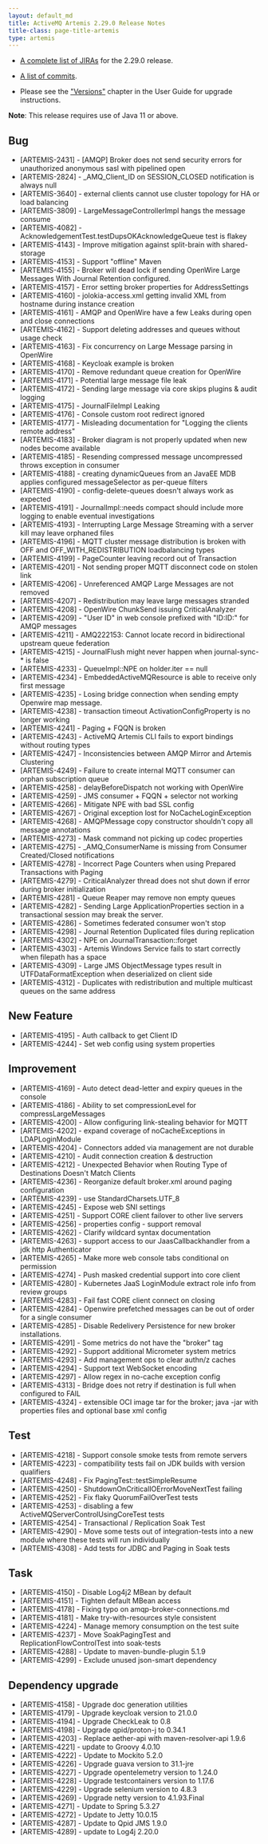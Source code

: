 ```yaml
---
layout: default_md
title: ActiveMQ Artemis 2.29.0 Release Notes
title-class: page-title-artemis
type: artemis
---
```


 - [A complete list of JIRAs](https://issues.apache.org/jira/secure/ReleaseNote.jspa?version=12352880&projectId=12315920) for the 2.29.0 release.

 - [A list of commits](commit-report-2.29.0).

 - Please see the ["Versions"](https://activemq.apache.org/components/artemis/documentation/latest/versions.html) chapter in the User Guide for upgrade instructions.

**Note**: This release requires use of Java 11 or above.


## Bug
* [ARTEMIS-2431] - [AMQP] Broker does not send security errors for unauthorized anonymous sasl with pipelined open
* [ARTEMIS-2824] - _AMQ_Client_ID on SESSION_CLOSED notification is always null
* [ARTEMIS-3640] - external clients cannot use cluster topology for HA or load balancing
* [ARTEMIS-3809] - LargeMessageControllerImpl hangs the message consume
* [ARTEMIS-4082] - AcknowledgementTest.testDupsOKAcknowledgeQueue test is flakey
* [ARTEMIS-4143] - Improve mitigation against split-brain with shared-storage
* [ARTEMIS-4153] - Support "offline" Maven
* [ARTEMIS-4155] - Broker will dead lock if sending OpenWire Large Messages With Journal Retention configured.
* [ARTEMIS-4157] - Error setting broker properties for AddressSettings
* [ARTEMIS-4160] - jolokia-access.xml getting invalid XML from hostname during instance creation
* [ARTEMIS-4161] - AMQP and OpenWire have a few Leaks during open and close connections
* [ARTEMIS-4162] - Support deleting addresses and queues without usage check
* [ARTEMIS-4163] - Fix concurrency on Large Message parsing in OpenWire
* [ARTEMIS-4168] - Keycloak example is broken
* [ARTEMIS-4170] - Remove redundant queue creation for OpenWire
* [ARTEMIS-4171] - Potential large message file leak
* [ARTEMIS-4172] - Sending large message via core skips plugins & audit logging
* [ARTEMIS-4175] - JournalFileImpl Leaking
* [ARTEMIS-4176] - Console custom root redirect ignored
* [ARTEMIS-4177] - Misleading documentation for "Logging the clients remote address"
* [ARTEMIS-4183] - Broker diagram is not properly updated when new nodes become available
* [ARTEMIS-4185] - Resending compressed message uncompressed throws exception in consumer
* [ARTEMIS-4188] - creating dynamicQueues from an JavaEE MDB applies configured messageSelector as per-queue filters
* [ARTEMIS-4190] - config-delete-queues doesn't always work as expected
* [ARTEMIS-4191] - JournalImpl::needs compact should include more logging to enable eventual investigations
* [ARTEMIS-4193] - Interrupting Large Message Streaming with a server kill may leave orphaned files
* [ARTEMIS-4196] - MQTT cluster message distribution is broken with OFF and OFF_WITH_REDISTRIBUTION loadbalancing types
* [ARTEMIS-4199] - PageCounter leaving record out of Transaction
* [ARTEMIS-4201] - Not sending proper MQTT disconnect code on stolen link
* [ARTEMIS-4206] - Unreferenced AMQP Large Messages are not removed
* [ARTEMIS-4207] - Redistribution may leave large messages stranded
* [ARTEMIS-4208] - OpenWire ChunkSend issuing CriticalAnalyzer
* [ARTEMIS-4209] - "User ID" in web console prefixed with "ID:ID:" for AMQP messages
* [ARTEMIS-4211] - AMQ222153: Cannot locate record in bidirectional upstream queue federation
* [ARTEMIS-4215] - JournalFlush might never happen when journal-sync-* is false
* [ARTEMIS-4233] - QueueImpl::NPE on holder.iter == null
* [ARTEMIS-4234] - EmbeddedActiveMQResource is able to receive only first message
* [ARTEMIS-4235] - Losing bridge connection when sending empty Openwire map message.
* [ARTEMIS-4238] - transaction timeout ActivationConfigProperty is no longer working
* [ARTEMIS-4241] - Paging + FQQN is broken
* [ARTEMIS-4243] - ActiveMQ Artemis CLI fails to export bindings without routing types
* [ARTEMIS-4247] - Inconsistencies between AMQP Mirror and Artemis Clustering
* [ARTEMIS-4249] - Failure to create internal MQTT consumer can orphan subscription queue
* [ARTEMIS-4258] - delayBeforeDispatch not working with OpenWire
* [ARTEMIS-4259] - JMS consumer + FQQN + selector not working
* [ARTEMIS-4266] - Mitigate NPE with bad SSL config
* [ARTEMIS-4267] - Original exception lost for NoCacheLoginException
* [ARTEMIS-4268] - AMQPMessage copy constructor shouldn't copy all message annotations
* [ARTEMIS-4273] - Mask command not picking up codec properties
* [ARTEMIS-4275] - _AMQ_ConsumerName is missing from Consumer Created/Closed notifications
* [ARTEMIS-4278] - Incorrect Page Counters when using Prepared Transactions with Paging
* [ARTEMIS-4279] - CriticalAnalyzer thread does not shut down if error during broker initialization
* [ARTEMIS-4281] - Queue Reaper may remove non empty queues
* [ARTEMIS-4282] - Sending Large ApplicationProperties section in a transactional session may break the server.
* [ARTEMIS-4286] - Sometimes federated consumer won't stop
* [ARTEMIS-4298] - Journal Retention Duplicated files during replication
* [ARTEMIS-4302] - NPE on JournalTransaction::forget
* [ARTEMIS-4303] - Artemis Windows Service fails to start correctly when filepath has a space
* [ARTEMIS-4309] - Large JMS ObjectMessage types result in UTFDataFormatException when deserialized on client side
* [ARTEMIS-4312] - Duplicates with redistribution and multiple multicast queues on the same address

## New Feature
* [ARTEMIS-4195] - Auth callback to get Client ID
* [ARTEMIS-4244] - Set web config using system properties

## Improvement
* [ARTEMIS-4169] - Auto detect dead-letter and expiry queues in the console
* [ARTEMIS-4186] - Ability to set compressionLevel for compressLargeMessages
* [ARTEMIS-4200] - Allow configuring link-stealing behavior for MQTT
* [ARTEMIS-4202] - expand coverage of noCacheExceptions in LDAPLoginModule
* [ARTEMIS-4204] - Connectors added via management are not durable
* [ARTEMIS-4210] - Audit connection creation & destruction
* [ARTEMIS-4212] - Unexpected Behavior when Routing Type of Destinations Doesn't Match Clients
* [ARTEMIS-4236] - Reorganize default broker.xml around paging configuration
* [ARTEMIS-4239] - use StandardCharsets.UTF_8
* [ARTEMIS-4245] - Expose web SNI settings
* [ARTEMIS-4251] - Support CORE client failover to other live servers
* [ARTEMIS-4256] - properties config - support removal
* [ARTEMIS-4262] - Clarify wildcard syntax documentation
* [ARTEMIS-4263] - support access to our JaasCallbackhandler from a jdk http Authenticator
* [ARTEMIS-4265] - Make more web console tabs conditional on permission
* [ARTEMIS-4274] - Push masked credential support into core client
* [ARTEMIS-4280] -  Kubernetes JaaS LoginModule extract role info from review groups
* [ARTEMIS-4283] - Fail fast CORE client connect on closing
* [ARTEMIS-4284] - Openwire prefetched messages can be out of order for a single consumer
* [ARTEMIS-4285] - Disable Redelivery Persistence for new broker installations.
* [ARTEMIS-4291] - Some metrics do not have the "broker" tag
* [ARTEMIS-4292] - Support additional Micrometer system metrics
* [ARTEMIS-4293] - Add management ops to clear authn/z caches
* [ARTEMIS-4294] - Support text WebSocket encoding
* [ARTEMIS-4297] - Allow regex in no-cache exception config
* [ARTEMIS-4313] - Bridge does not retry if destination is full when configured to FAIL
* [ARTEMIS-4324] - extensible OCI image  tar for the broker; java -jar with properties files and optional base xml config

## Test
* [ARTEMIS-4218] - Support console smoke tests from remote servers
* [ARTEMIS-4223] - compatibility tests fail on JDK builds with version qualifiers
* [ARTEMIS-4248] - Fix PagingTest::testSimpleResume
* [ARTEMIS-4250] - ShutdownOnCriticalIOErrorMoveNextTest failing
* [ARTEMIS-4252] - Fix flaky QuorumFailOverTest tests
* [ARTEMIS-4253] - disabling a few ActiveMQServerControlUsingCoreTest tests
* [ARTEMIS-4254] - Transactional / Replication Soak Test
* [ARTEMIS-4290] - Move some tests out of integration-tests into a new module where these tests will run individually
* [ARTEMIS-4308] - Add tests for JDBC and Paging in Soak tests

## Task
* [ARTEMIS-4150] - Disable Log4j2 MBean by default
* [ARTEMIS-4151] - Tighten default MBean access
* [ARTEMIS-4178] - Fixing typo on amqp-broker-connections.md
* [ARTEMIS-4181] - Make try-with-resources style consistent
* [ARTEMIS-4224] - Manage memory consumption on the test suite
* [ARTEMIS-4237] - Move SoakPagingTest and ReplicationFlowControlTest into soak-tests
* [ARTEMIS-4288] - Update to maven-bundle-plugin 5.1.9
* [ARTEMIS-4299] - Exclude unused json-smart dependency

## Dependency upgrade
* [ARTEMIS-4158] - Upgrade doc generation utilities
* [ARTEMIS-4179] - Upgrade keycloak version to 21.0.0
* [ARTEMIS-4194] - Upgrade CheckLeak to 0.8
* [ARTEMIS-4198] - Upgrade qpid/proton-j to 0.34.1
* [ARTEMIS-4203] - Replace aether-api with maven-resolver-api 1.9.6
* [ARTEMIS-4221] - update to Groovy 4.0.10
* [ARTEMIS-4222] - Update to Mockito 5.2.0
* [ARTEMIS-4226] - Upgrade guava version to 31.1-jre
* [ARTEMIS-4227] - Upgrade opentelemetry version to 1.24.0
* [ARTEMIS-4228] - Upgrade testcontainers version to 1.17.6
* [ARTEMIS-4229] - Upgrade selenium version to 4.8.3
* [ARTEMIS-4269] - Upgrade netty version to 4.1.93.Final
* [ARTEMIS-4271] - Update to Spring 5.3.27
* [ARTEMIS-4272] - Update to Jetty 10.0.15
* [ARTEMIS-4287] - Update to Qpid JMS 1.9.0
* [ARTEMIS-4289] - update to Log4j 2.20.0
